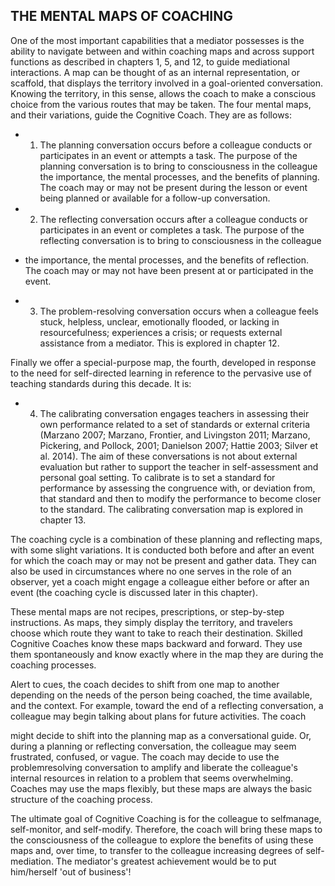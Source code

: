 ## THE MENTAL MAPS OF COACHING

One of the most important capabilities that a mediator possesses is the ability to navigate between and within coaching maps and across support functions as described in chapters 1, 5, and 12, to guide mediational interactions. A map can be thought of as an internal representation, or scaffold, that displays the territory involved in a goal-oriented conversation. Knowing the territory, in this sense, allows the coach to make a conscious choice from the various routes that may be taken. The four mental maps, and their variations, guide the Cognitive Coach. They are as follows:

- 1.  The planning conversation occurs before a colleague conducts or participates in an event or attempts a task. The purpose of the planning conversation is to bring to consciousness in the colleague the importance, the mental processes, and the benefits of planning. The coach may or may not be present during the lesson or event being planned or available for a follow-up conversation.
- 2.  The reflecting conversation occurs after a colleague conducts or participates in an event or completes a task. The purpose of the reflecting conversation is to bring to consciousness in the colleague

- the importance, the mental processes, and the benefits of reflection. The coach may or may not have been present at or participated in the event.
- 3.  The problem-resolving conversation occurs when a colleague feels stuck, helpless, unclear, emotionally flooded, or lacking in resourcefulness; experiences a crisis; or requests external assistance from a mediator. This is explored in chapter 12.

Finally we offer a special-purpose map, the fourth, developed in response to the need for self-directed learning in reference to the pervasive use of teaching standards during this decade. It is:

- 4. The calibrating conversation engages teachers in assessing their own performance related to a set of standards or external criteria (Marzano 2007; Marzano, Frontier, and Livingston 2011; Marzano, Pickering, and Pollock, 2001; Danielson 2007; Hattie 2003; Silver et al. 2014). The aim of these conversations is not about external evaluation but rather to support the teacher in self-assessment and personal goal setting. To calibrate is to set a standard for performance by assessing the congruence with, or deviation from, that standard and then to modify the performance to become closer to the standard. The calibrating conversation map is explored in chapter 13.

The coaching cycle is a combination of these planning and reflecting maps, with some slight variations. It is conducted both before and after an event for which the coach may or may not be present and gather data. They can also be used in circumstances where no one serves in the role of an observer, yet a coach might engage a colleague either before or after an event (the coaching cycle is discussed later in this chapter).

These mental maps are not recipes, prescriptions, or step-by-step instructions. As maps, they simply display the territory, and travelers choose which route they want to take to reach their destination. Skilled Cognitive Coaches know these maps backward and forward. They use them spontaneously and know exactly where in the map they are during the coaching processes.

Alert to cues, the coach decides to shift from one map to another depending on the needs of the person being coached, the time available, and the context. For example, toward the end of a reflecting conversation, a colleague may begin talking about plans for future activities. The coach

might decide to shift into the planning map as a conversational guide. Or, during a planning or reflecting conversation, the colleague may seem frustrated, confused, or vague. The coach may decide to use the problemresolving conversation to amplify and liberate the colleague's internal resources in relation to a problem that seems overwhelming. Coaches may use the maps flexibly, but these maps are always the basic structure of the coaching process.

The ultimate goal of Cognitive Coaching is for the colleague to selfmanage, self-monitor, and self-modify. Therefore, the coach will bring these maps to the consciousness of the colleague to explore the benefits of using these maps and, over time, to transfer to the colleague increasing degrees of self-mediation. The mediator's greatest achievement would be to put him/herself 'out of business'!